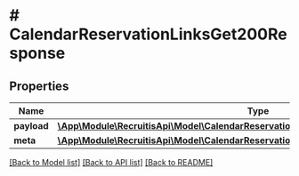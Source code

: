# # CalendarReservationLinksGet200Response

## Properties

Name | Type | Description | Notes
------------ | ------------- | ------------- | -------------
**payload** | [**\App\Module\RecruitisApi\Model\CalendarReservationLinksGet200ResponsePayloadInner[]**](CalendarReservationLinksGet200ResponsePayloadInner.md) |  | [optional]
**meta** | [**\App\Module\RecruitisApi\Model\CalendarReservationLinksGet200ResponseMeta**](CalendarReservationLinksGet200ResponseMeta.md) |  | [optional]

[[Back to Model list]](../../README.md#models) [[Back to API list]](../../README.md#endpoints) [[Back to README]](../../README.md)
